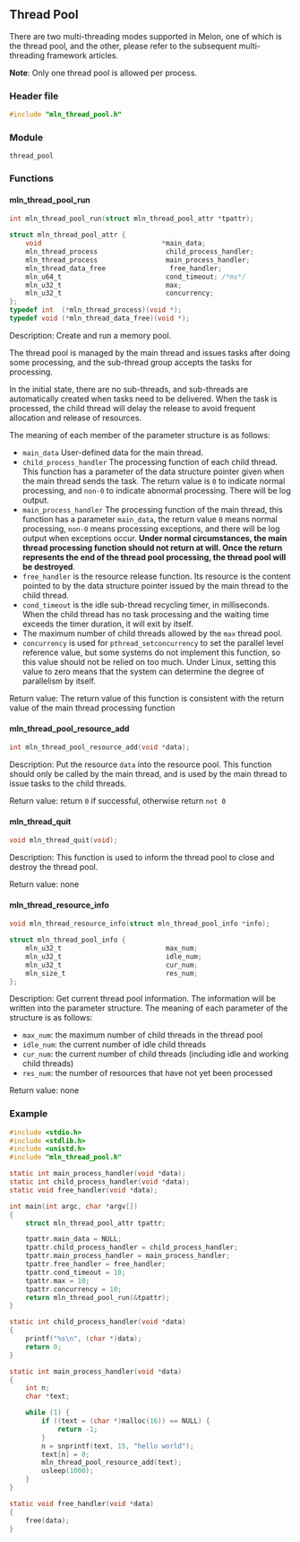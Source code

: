 ## Thread Pool

There are two multi-threading modes supported in Melon, one of which is the thread pool, and the other, please refer to the subsequent multi-threading framework articles.

**Note**: Only one thread pool is allowed per process.



### Header file

```c
#include "mln_thread_pool.h"
```



### Module

`thread_pool`



### Functions



#### mln_thread_pool_run

```c
int mln_thread_pool_run(struct mln_thread_pool_attr *tpattr);

struct mln_thread_pool_attr {
    void                              *main_data;
    mln_thread_process                 child_process_handler;
    mln_thread_process                 main_process_handler;
    mln_thread_data_free                free_handler;
    mln_u64_t                          cond_timeout; /*ms*/
    mln_u32_t                          max;
    mln_u32_t                          concurrency;
};
typedef int  (*mln_thread_process)(void *);
typedef void (*mln_thread_data_free)(void *);
```

Description: Create and run a memory pool.

The thread pool is managed by the main thread and issues tasks after doing some processing, and the sub-thread group accepts the tasks for processing.

In the initial state, there are no sub-threads, and sub-threads are automatically created when tasks need to be delivered. When the task is processed, the child thread will delay the release to avoid frequent allocation and release of resources.

The meaning of each member of the parameter structure is as follows:

- `main_data` User-defined data for the main thread.
- `child_process_handler` The processing function of each child thread. This function has a parameter of the data structure pointer given when the main thread sends the task. The return value is `0` to indicate normal processing, and `non-0` to indicate abnormal processing. There will be log output.
- `main_process_handler` The processing function of the main thread, this function has a parameter `main_data`, the return value `0` means normal processing, `non-0` means processing exceptions, and there will be log output when exceptions occur. **Under normal circumstances, the main thread processing function should not return at will. Once the return represents the end of the thread pool processing, the thread pool will be destroyed**.
- `free_handler` is the resource release function. Its resource is the content pointed to by the data structure pointer issued by the main thread to the child thread.
- `cond_timeout` is the idle sub-thread recycling timer, in milliseconds. When the child thread has no task processing and the waiting time exceeds the timer duration, it will exit by itself.
- The maximum number of child threads allowed by the `max` thread pool.
- `concurrency` is used for `pthread_setconcurrency` to set the parallel level reference value, but some systems do not implement this function, so this value should not be relied on too much. Under Linux, setting this value to zero means that the system can determine the degree of parallelism by itself.

Return value: The return value of this function is consistent with the return value of the main thread processing function



#### mln_thread_pool_resource_add

```c
int mln_thread_pool_resource_add(void *data);
```

Description: Put the resource `data` into the resource pool. This function should only be called by the main thread, and is used by the main thread to issue tasks to the child threads.

Return value: return `0` if successful, otherwise return `not 0`



#### mln_thread_quit

```c
void mln_thread_quit(void);
```

Description: This function is used to inform the thread pool to close and destroy the thread pool.

Return value: none



#### mln_thread_resource_info

```c
void mln_thread_resource_info(struct mln_thread_pool_info *info);

struct mln_thread_pool_info {
    mln_u32_t                          max_num;
    mln_u32_t                          idle_num;
    mln_u32_t                          cur_num;
    mln_size_t                         res_num;
};
```

Description: Get current thread pool information. The information will be written into the parameter structure. The meaning of each parameter of the structure is as follows:

- `max_num`: the maximum number of child threads in the thread pool
- `idle_num`: the current number of idle child threads
- `cur_num`: the current number of child threads (including idle and working child threads)
- `res_num`: the number of resources that have not yet been processed

Return value: none



### Example

```c
#include <stdio.h>
#include <stdlib.h>
#include <unistd.h>
#include "mln_thread_pool.h"

static int main_process_handler(void *data);
static int child_process_handler(void *data);
static void free_handler(void *data);

int main(int argc, char *argv[])
{
    struct mln_thread_pool_attr tpattr;

    tpattr.main_data = NULL;
    tpattr.child_process_handler = child_process_handler;
    tpattr.main_process_handler = main_process_handler;
    tpattr.free_handler = free_handler;
    tpattr.cond_timeout = 10;
    tpattr.max = 10;
    tpattr.concurrency = 10;
    return mln_thread_pool_run(&tpattr);
}

static int child_process_handler(void *data)
{
    printf("%s\n", (char *)data);
    return 0;
}

static int main_process_handler(void *data)
{
    int n;
    char *text;

    while (1) {
        if ((text = (char *)malloc(16)) == NULL) {
            return -1;
        }
        n = snprintf(text, 15, "hello world");
        text[n] = 0;
        mln_thread_pool_resource_add(text);
        usleep(1000);
    }
}

static void free_handler(void *data)
{
    free(data);
}
```

